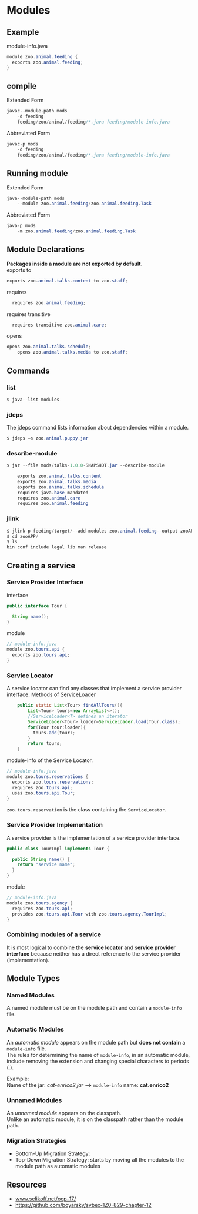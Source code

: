 # Modules

## Example

module-info.java

```java
module zoo.animal.feeding {
  exports zoo.animal.feeding;
}
```

## compile

Extended Form

```java
javac--module-path mods
    -d feeding
    feeding/zoo/animal/feeding/*.java feeding/module-info.java
```

Abbreviated Form

```java
javac-p mods
    -d feeding
    feeding/zoo/animal/feeding/*.java feeding/module-info.java
```

## Running module

Extended Form

```java
java--module-path mods
    --module zoo.animal.feeding/zoo.animal.feeding.Task
```

Abbreviated Form

```java
java-p mods
    -m zoo.animal.feeding/zoo.animal.feeding.Task
```

## Module Declarations

**Packages inside a module are not exported by default.**  
exports to

```java
exports zoo.animal.talks.content to zoo.staff;
```

requires

```java
  requires zoo.animal.feeding;
```

requires transitive

```java
  requires transitive zoo.animal.care;
```

opens

```java
opens zoo.animal.talks.schedule;
    opens zoo.animal.talks.media to zoo.staff;
```

## Commands
### list
```java
$ java--list-modules
```
### jdeps
The jdeps command lists information about dependencies within a module.
```java
$ jdeps –s zoo.animal.puppy.jar 
```
### describe-module
```java
$ jar --file mods/talks-1.0.0-SNAPSHOT.jar --describe-module

    exports zoo.animal.talks.content
    exports zoo.animal.talks.media
    exports zoo.animal.talks.schedule
    requires java.base mandated
    requires zoo.animal.care
    requires zoo.animal.feeding
```
### jlink
```java
$ jlink-p feeding/target/--add-modules zoo.animal.feeding--output zooAPP
$ cd zooAPP/
$ ls
bin conf include legal lib man release
```

## Creating a service

### Service Provider Interface

interface

```java
public interface Tour {

  String name();
}
```

module

```java
// module-info.java
module zoo.tours.api {
  exports zoo.tours.api;
}
```

### Service Locator

A service locator can find any classes that implement a service provider interface.
Methods of ServiceLoader

```java
    public static List<Tour> findAllTours(){
        List<Tour> tours=new ArrayList<>();
        //ServiceLoader<T> defines an iterator
        ServiceLoader<Tour> loader=ServiceLoader.load(Tour.class);
        for(Tour tour:loader){
          tours.add(tour);
        }
        return tours;
    }
```

module-info of the Service Locator.

```java
// module-info.java
module zoo.tours.reservations {
  exports zoo.tours.reservations;
  requires zoo.tours.api;
  uses zoo.tours.api.Tour;
}
```

`zoo.tours.reservation` is the class containing the `ServiceLocator`.

### Service Provider Implementation

A service provider is the implementation of a service provider interface.

```java
public class TourImpl implements Tour {

  public String name() {
    return "service name";
  }
}

```

module

```java
// module-info.java
module zoo.tours.agency {
  requires zoo.tours.api;
  provides zoo.tours.api.Tour with zoo.tours.agency.TourImpl;
}
```

### Combining modules of a service

It is most logical to combine the **service locator** and s**ervice provider interface** because neither has
a direct reference to the service provider (implementation).

## Module Types

### Named Modules

A named module must be on the module path and contain a `module-info` file.

### Automatic Modules
An _automatic module_ appears on the module path but **does not contain** a `module-info` file.   
The rules for determining the name of `module-info`,  in an automatic module, 
include removing the extension and changing special characters to periods (.).

Example:  
Name of the jar: _cat-enrico2.jar_ --> `module-info` name: **cat.enrico2**

### Unnamed Modules
An _unnamed module_ appears on the classpath.  
Unlike an automatic module, it is on the classpath rather than the module path.

### Migration Strategies
- Bottom-Up Migration Strategy: 
- Top-Down Migration Strategy: starts by moving all the modules to the module path as automatic modules
## Resources

- www.selikoff.net/ocp-17/
- https://github.com/boyarsky/sybex-1Z0-829-chapter-12